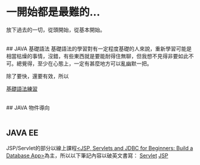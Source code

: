 # 一開始都是最難的...
放下過去的一切，從頭開始，從基本開始。

<br>
## JAVA 基礎語法
基礎語法的學習對有一定程度基礎的人來說，重新學習可能是相當枯燥的事情，沒錯，有些東西就是要能耐得住無聊，但我想不見得非要如此不可。總覺得，至少在心態上，一定有甚麼地方可以亂幽默一把。

除了要快，還要有效，所以

<a href="https://github.com/balladeop52no4/JAVA_OPs/issues/5#issue-650619387">基礎語法練習</a>

<br>
## JAVA 物件導向
<br>
<br>

## JAVA EE
JSP/Servlet的部分以線上課程<a href="https://www.udemy.com/course/jsp-tutorial/"><JSP, Servlets and JDBC for Beginners: Build a Database App></a>為主，所以以下筆記內容以破英文書寫：
<a href="#">Servlet</a>
<a href="#">JSP</a>
